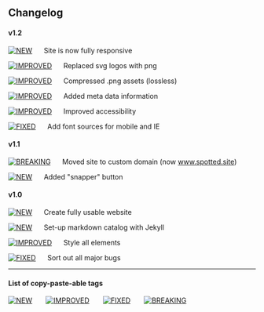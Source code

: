 
## Changelog

#### v1.2

[![NEW](https://img.shields.io/badge/-%20%20%20%20NEW%20%20%20%20-00CC22.svg?colorA=00CC22&logoWidth=-8)]()&nbsp;&nbsp;&nbsp;&nbsp;&nbsp;&nbsp;Site is now fully responsive

[![IMPROVED](https://img.shields.io/badge/-IMPROVED-5500FF.svg?colorA=5500FF&logoWidth=-8)]()&nbsp;&nbsp;&nbsp;&nbsp;&nbsp;&nbsp;Replaced svg logos with png

[![IMPROVED](https://img.shields.io/badge/-IMPROVED-5500FF.svg?colorA=5500FF&logoWidth=-8)]()&nbsp;&nbsp;&nbsp;&nbsp;&nbsp;&nbsp;Compressed .png assets (lossless)

[![IMPROVED](https://img.shields.io/badge/-IMPROVED-5500FF.svg?colorA=5500FF&logoWidth=-8)]()&nbsp;&nbsp;&nbsp;&nbsp;&nbsp;&nbsp;Added meta data information

[![IMPROVED](https://img.shields.io/badge/-IMPROVED-5500FF.svg?colorA=5500FF&logoWidth=-8)]()&nbsp;&nbsp;&nbsp;&nbsp;&nbsp;&nbsp;Improved accessibility

[![FIXED](https://img.shields.io/badge/-%20%20%20FIXED%20%20%20-0033FF.svg?colorA=0033FF&logoWidth=-8)]()&nbsp;&nbsp;&nbsp;&nbsp;&nbsp;&nbsp;Add font sources for mobile and IE

#### v1.1

[![BREAKING](https://img.shields.io/badge/-BREAKING-FF2222.svg?colorA=FF2222&logoWidth=-8)]()&nbsp;&nbsp;&nbsp;&nbsp;&nbsp;&nbsp;Moved site to custom domain (now www.spotted.site)

[![NEW](https://img.shields.io/badge/-%20%20%20%20NEW%20%20%20%20-00CC22.svg?colorA=00CC22&logoWidth=-8)]()&nbsp;&nbsp;&nbsp;&nbsp;&nbsp;&nbsp;Added "snapper" button

#### v1.0

[![NEW](https://img.shields.io/badge/-%20%20%20%20NEW%20%20%20%20-00CC22.svg?colorA=00CC22&logoWidth=-8)]()&nbsp;&nbsp;&nbsp;&nbsp;&nbsp;&nbsp;Create fully usable website

[![NEW](https://img.shields.io/badge/-%20%20%20%20NEW%20%20%20%20-00CC22.svg?colorA=00CC22&logoWidth=-8)]()&nbsp;&nbsp;&nbsp;&nbsp;&nbsp;&nbsp;Set-up markdown catalog with Jekyll

[![IMPROVED](https://img.shields.io/badge/-IMPROVED-5500FF.svg?colorA=5500FF&logoWidth=-8)]()&nbsp;&nbsp;&nbsp;&nbsp;&nbsp;&nbsp;Style all elements

[![FIXED](https://img.shields.io/badge/-%20%20%20FIXED%20%20%20-0033FF.svg?colorA=0033FF&logoWidth=-8)]()&nbsp;&nbsp;&nbsp;&nbsp;&nbsp;&nbsp;Sort out all major bugs


***


#### List of copy-paste-able tags

[![NEW](https://img.shields.io/badge/-%20%20%20%20NEW%20%20%20%20-00CC22.svg?colorA=00CC22&logoWidth=-8)]()&nbsp;&nbsp;&nbsp;&nbsp;&nbsp;&nbsp;
[![IMPROVED](https://img.shields.io/badge/-IMPROVED-5500FF.svg?colorA=5500FF&logoWidth=-8)]()&nbsp;&nbsp;&nbsp;&nbsp;&nbsp;&nbsp;
[![FIXED](https://img.shields.io/badge/-%20%20%20FIXED%20%20%20-0033FF.svg?colorA=0033FF&logoWidth=-8)]()&nbsp;&nbsp;&nbsp;&nbsp;&nbsp;&nbsp;
[![BREAKING](https://img.shields.io/badge/-BREAKING-FF2222.svg?colorA=FF2222&logoWidth=-8)]()&nbsp;&nbsp;&nbsp;&nbsp;&nbsp;&nbsp;

